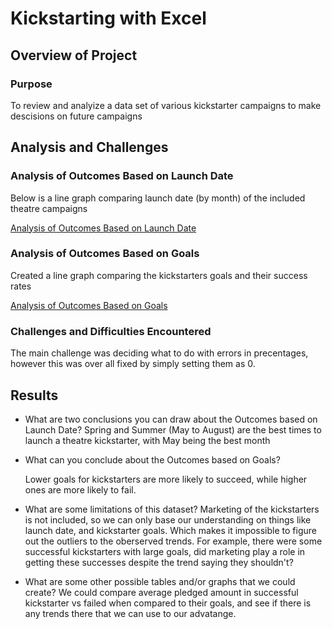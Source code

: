 # Kickstarting with Excel

## Overview of Project

### Purpose

To review and analyize a data set of various kickstarter campaigns to make descisions on future campaigns

## Analysis and Challenges

### Analysis of Outcomes Based on Launch Date
Below is a line graph comparing launch date (by month) of the included theatre campaigns

[Analysis of Outcomes Based on Launch Date](/main/resources/Theater_Outcomes_vs_Launch.png)

### Analysis of Outcomes Based on Goals
Created a line graph comparing the kickstarters goals and their success rates
 
[Analysis of Outcomes Based on Goals](/main/resources/Outcomes_vs_Goals.png)
### Challenges and Difficulties Encountered

The main challenge was deciding what to do with errors in precentages, however this was over all fixed by simply setting them as 0. 

## Results

- What are two conclusions you can draw about the Outcomes based on Launch Date?
  Spring and Summer (May to August) are the best times to launch a theatre kickstarter, with May being the best month
  
- What can you conclude about the Outcomes based on Goals?

  Lower goals for kickstarters are more likely to succeed, while higher ones are more likely to fail.

- What are some limitations of this dataset?
  Marketing of the kickstarters is not included, so we can only base our understanding on things like launch date, and kickstarter goals. Which makes it impossible to figure out the outliers to the oberserved trends.
  For example, there were some successful kickstarters with large goals, did marketing play a role in getting these successes despite the trend saying they shouldn't? 


- What are some other possible tables and/or graphs that we could create?
  We could compare average pledged amount in successful kickstarter vs failed when compared to their goals, and see if there is any trends there that we can use to our advatange.
